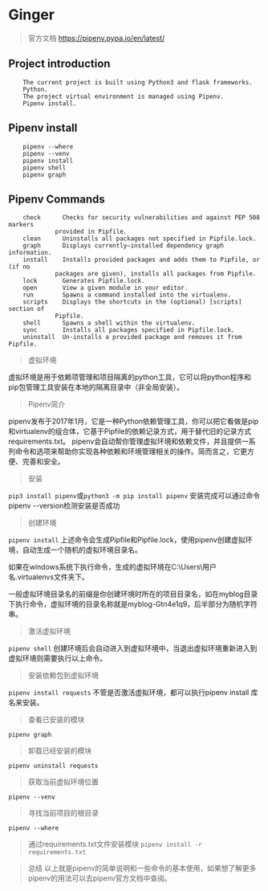 # Ginger

> 官方文档 https://pipenv.pypa.io/en/latest/

## Project introduction

```
    The current project is built using Python3 and flask frameworks.
    Python.
    The project virtual environment is managed using Pipenv.
    Pipenv install.
```

## Pipenv install

```
    pipenv --where
    pipenv --venv
    pipenv install
    pipenv shell
    pipenv graph
```


## Pipenv Commands

```
    check      Checks for security vulnerabilities and against PEP 508 markers
             provided in Pipfile.
    clean      Uninstalls all packages not specified in Pipfile.lock.
    graph      Displays currently–installed dependency graph information.
    install    Installs provided packages and adds them to Pipfile, or (if no
             packages are given), installs all packages from Pipfile.
    lock       Generates Pipfile.lock.
    open       View a given module in your editor.
    run        Spawns a command installed into the virtualenv.
    scripts    Displays the shortcuts in the (optional) [scripts] section of
             Pipfile.
    shell      Spawns a shell within the virtualenv.
    sync       Installs all packages specified in Pipfile.lock.
    uninstall  Un-installs a provided package and removes it from Pipfile.
```

> 虚拟环境

虚拟环境是用于依赖项管理和项目隔离的python工具，它可以将python程序和pip包管理工具安装在本地的隔离目录中（非全局安装）。

> Pipenv简介

pipenv发布于2017年1月，它是一种Python依赖管理工具，你可以把它看做是pip和virtualenv的组合体，它基于Pipfile的依赖记录方式，用于替代旧的记录方式requirements.txt。
pipenv会自动帮你管理虚拟环境和依赖文件，并且提供一系列命令和选项来帮助你实现各种依赖和环境管理相关的操作。简而言之，它更方便、完善和安全。

> 安装

`pip3 install pipenv`或`python3 -m pip install pipenv`
安装完成可以通过命令pipenv --version检测安装是否成功

> 创建环境

`pipenv install`
上述命令会生成Pipfile和Pipfile.lock，使用pipenv创建虚拟环境，自动生成一个随机的虚拟环境目录名。

如果在windows系统下执行命令，生成的虚拟环境在C:\Users\用户名\.virtualenvs文件夹下。

一般虚拟环境目录名的前缀是你创建环境时所在的项目目录名，如在myblog目录下执行命令，虚拟环境的目录名称就是myblog-Gtn4e1q9，后半部分为随机字符串。

> 激活虚拟环境

`pipenv shell`
创建环境后会自动进入到虚拟环境中，当退出虚拟环境重新进入到虚拟环境则需要执行以上命令。

> 安装依赖包到虚拟环境

`pipenv install requests`
不管是否激活虚拟环境，都可以执行pipenv install 库名来安装。

> 查看已安装的模块

`pipenv graph`

> 卸载已经安装的模块

`pipenv uninstall requests`

> 获取当前虚拟环境位置

`pipenv --venv`

> 寻找当前项目的根目录

`pipenv --where`

> 通过requirements.txt文件安装模块
`pipenv install -r requirements.txt`

> 总结
以上就是pipenv的简单说明和一些命令的基本使用，如果想了解更多pipenv的用法可以去pipenv官方文档中查阅。

